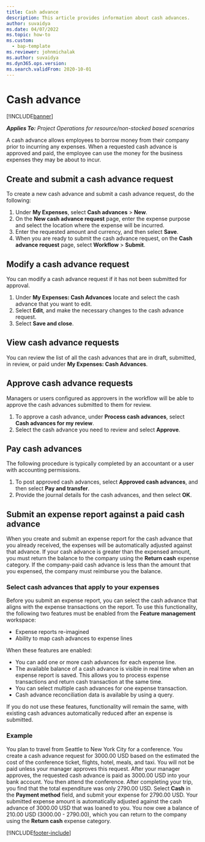 ```yaml
---
title: Cash advance
description: This article provides information about cash advances.
author: suvaidya
ms.date: 04/07/2022
ms.topic: how-to
ms.custom: 
  - bap-template
ms.reviewer: johnmichalak
ms.author: suvaidya
ms.dyn365.ops.version: 
ms.search.validFrom: 2020-10-01
---
```


# Cash advance

[!INCLUDE[banner](../includes/banner.md)]

_**Applies To:** Project Operations for resource/non-stocked based scenarios_

A cash advance allows employees to borrow money from their company prior to incurring any expenses. When a requested cash advance is approved and paid, the employee can use the money for the business expenses they may be about to incur. 

## Create and submit a cash advance request
To create a new cash advance and submit a cash advance request, do the following: 

1. Under **My Expenses**, select **Cash advances** > **New**. 
2. On the **New cash advance request** page, enter the expense purpose and select the location where the expense will be incurred.
3. Enter the requested amount and currency, and then select **Save**. 
4. When you are ready to submit the cash advance request, on the **Cash advance request** page, select **Workflow** > **Submit**.

## Modify a cash advance request

You can modify a cash advance request if it has not been submitted for approval.

1. Under **My Expenses: Cash Advances** locate and select the cash advance that you want to edit.
2. Select **Edit**, and make the necessary changes to the cash advance request. 
3. Select **Save and close**.


## View cash advance requests
You can review the list of all the cash advances that are in draft, submitted, in review, or paid under **My Expenses: Cash Advances**. 

## Approve cash advance requests

Managers or users configured as approvers in the workflow will be able to approve the cash advances submitted to them for review. 

1. To approve a cash advance, under **Process cash advances**, select **Cash advances for my review**.
2. Select the cash advance you need to review and select **Approve**.  

## Pay cash advances 
The following procedure is typically completed by an accountant or a user with accounting permissions.

1. To post approved cash advances, select **Approved cash advances**, and then select **Pay and transfer**.  
2. Provide the journal details for the cash advances, and then select **OK**. 

## Submit an expense report against a paid cash advance 

When you create and submit an expense report for the cash advance that you already received, the expenses will be automatically adjusted against that advance. If your cash advance is greater than the expensed amount, you must return the balance to the company using the **Return cash** expense category. If the company-paid cash advance is less than the amount that you expensed, the company must reimburse you the balance. 

### Select cash advances that apply to your expenses
Before you submit an expense report, you can select the cash advance that aligns with the expense transactions on the report. To use this functionality, the following two features must be enabled from the **Feature management** workspace:

  - Expense reports re-imagined
  - Ability to map cash advances to expense lines
 
 When these features are enabled:
 
  - You can add one or more cash advances for each expense line.
  - The available balance of a cash advance is visible in real time when an expense report is saved. This allows you to process expense transactions and return cash transaction at the same time.
  - You can select multiple cash advances for one expense transaction.
  - Cash advance reconciliation data is available by using a query. 
 
If you do not use these features, functionality will remain the same, with existing cash advances automatically reduced after an expense is submitted.

### Example 
You plan to travel from Seattle to New York City for a conference. You create a cash advance request for 3000.00 USD based on the estimated the cost of the conference ticket, flights, hotel, meals, and taxi. You will not be paid unless your manager approves this request. After your manager approves, the requested cash advance is paid as 3000.00 USD into your bank account. You then attend the conference. After completing your trip, you find that the total expenditure was only 2790.00 USD. Select **Cash** in the **Payment method** field, and submit your expense for 2790.00 USD. Your submitted expense amount is automatically adjusted against the cash advance of 3000.00 USD that was loaned to you. You now owe a balance of 210.00 USD (3000.00 - 2790.00), which you can return to the company using the **Return cash** expense category.



[!INCLUDE[footer-include](../includes/footer-banner.md)]
